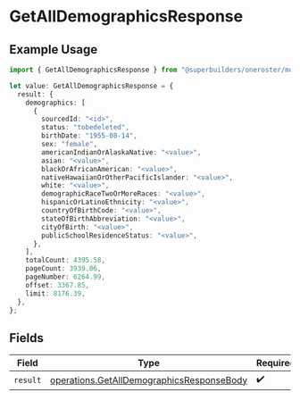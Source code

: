 # GetAllDemographicsResponse

## Example Usage

```typescript
import { GetAllDemographicsResponse } from "@superbuilders/oneroster/models/operations";

let value: GetAllDemographicsResponse = {
  result: {
    demographics: [
      {
        sourcedId: "<id>",
        status: "tobedeleted",
        birthDate: "1955-08-14",
        sex: "female",
        americanIndianOrAlaskaNative: "<value>",
        asian: "<value>",
        blackOrAfricanAmerican: "<value>",
        nativeHawaiianOrOtherPacificIslander: "<value>",
        white: "<value>",
        demographicRaceTwoOrMoreRaces: "<value>",
        hispanicOrLatinoEthnicity: "<value>",
        countryOfBirthCode: "<value>",
        stateOfBirthAbbreviation: "<value>",
        cityOfBirth: "<value>",
        publicSchoolResidenceStatus: "<value>",
      },
    ],
    totalCount: 4395.58,
    pageCount: 3939.06,
    pageNumber: 6264.99,
    offset: 3367.85,
    limit: 8176.39,
  },
};
```

## Fields

| Field                                                                                                  | Type                                                                                                   | Required                                                                                               | Description                                                                                            |
| ------------------------------------------------------------------------------------------------------ | ------------------------------------------------------------------------------------------------------ | ------------------------------------------------------------------------------------------------------ | ------------------------------------------------------------------------------------------------------ |
| `result`                                                                                               | [operations.GetAllDemographicsResponseBody](../../models/operations/getalldemographicsresponsebody.md) | :heavy_check_mark:                                                                                     | N/A                                                                                                    |